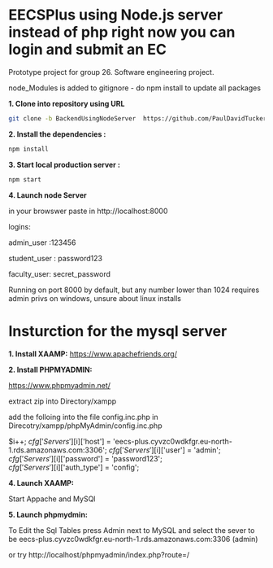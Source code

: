 # EECSPlus using Node.js server instead of php  right now you can login and submit an EC  
Prototype project for group 26. Software engineering project.


node_Modules is added to gitignore - do npm install to update all packages



**1. Clone into repository using URL**

```sh
git clone -b BackendUsingNodeServer  https://github.com/PaulDavidTucker/EECSPlus.git
```

**2. Install the dependencies :**

```sh
npm install
```


**3. Start local production server :**

```sh
npm start

```

**4. Launch node Server**

in your browswer paste  in   http://localhost:8000

logins:

admin_user :123456

student_user : password123


faculty_user: secret_password
 


Running on port 8000 by default, but any number lower than 1024 requires admin privs on windows, unsure about linux installs





# Insturction for the mysql server




**1. Install XAAMP:**
https://www.apachefriends.org/


**2. Install PHPMYADMIN:**

https://www.phpmyadmin.net/

extract zip into  Directory/xampp

add the  folloing into the file config.inc.php in   Direcotry/xampp/phpMyAdmin/config.inc.php

$i++;
$cfg['Servers'][$i]['host'] = 'eecs-plus.cyvzc0wdkfgr.eu-north-1.rds.amazonaws.com:3306'; 
$cfg['Servers'][$i]['user'] = 'admin';   
$cfg['Servers'][$i]['password'] = 'password123';  
$cfg['Servers'][$i]['auth_type'] = 'config';      





**4. Launch XAAMP:**

Start Appache and MySQl


 

 
**5. Launch phpmydmin:**

To Edit the Sql Tables press Admin next to MySQL and select the sever to be  eecs-plus.cyvzc0wdkfgr.eu-north-1.rds.amazonaws.com:3306  (admin)
 
 or try http://localhost/phpmyadmin/index.php?route=/
